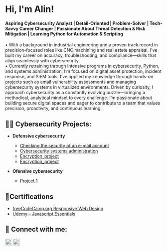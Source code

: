<h1>Hi, I'm Alin!</h1> 
<h4>Aspiring Cybersecurity Analyst | Detail-Oriented | Problem-Solver | Tech-Savvy Career Changer | Passionate About Threat Detection & Risk Mitigation | Learning Python for Automation & Scripting</h2>

<p>• With a background in industrial engineering and a proven track record in precision-focused roles like CNC machining and real estate appraisal, I've built my career on accuracy, troubleshooting, and compliance—skills that align seamlessly with cybersecurity.</br>
•	Currently retraining through intensive programs in cybersecurity, Python, and systems administration, I’m focused on digital asset protection, incident response, and SIEM tools. I've applied my knowledge through hands-on projects such as email vulnerability assessments and managing cybersecurity systems in virtualized environments. Driven by curiosity, I approach cybersecurity as a constantly evolving puzzle—bringing a methodical, analytical mindset to every challenge. I’m passionate about building secure digital spaces and eager to contribute to a team that values precision, proactivity, and continuous learning.
  
<h2>👨‍💻 Cybersecurity Projects:</h2>

- <b>Defensive cybersecurity</b>
  - [Checking the security of an e-mail account](https://github.com/alinnegrut/checkingemailsecurity)
  - [Cybersecurity systems administration](https://github.com/alinnegrut/Cybersecurity-systems-administration)
  - [Encryption_project](https://github.com/alinnegrut/Encryption_Project)
  - [Encryption_project](https://github.com/alinnegrut/Encryption_Project)
    
- <b>Ofensive cybersecurity</b>
  - [Project 1](https://github.com/alinnegrut/)
 
<h2>📄Certifications</h2>

- [freeCodeCamp.org Responsive Web Design](https://www.freecodecamp.org/certification/negrut112/responsive-web-design)
- [Udemy – Javascript Essentials](https://udemy-certificate.s3.amazonaws.com/pdf/UC-aadc4bdd-055a-4bed-8aad-48c2a770149a.pdf)
    
<h2> 🤳 Connect with me:</h2>

[<img align="left" alt="AlinNegrut | Twitter" width="22px" src="https://cdn.jsdelivr.net/npm/simple-icons@v3/icons/twitter.svg" />][twitter]
[<img align="left" alt="AlinNegrut | LinkedIn" width="22px" src="https://cdn.jsdelivr.net/npm/simple-icons@v3/icons/linkedin.svg" />][linkedin]

[twitter]: https://twitter.com/alinnegrut
[linkedin]: https://linkedin.com/in/alinnegrut

<!--
